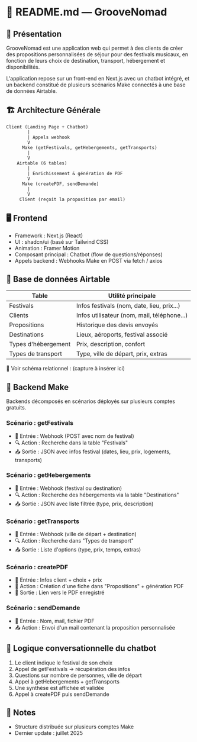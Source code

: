 # 🧾 README.md — GrooveNomad

## 📌 Présentation

GrooveNomad est une application web qui permet à des clients de créer des propositions personnalisées de séjour pour des festivals musicaux, en fonction de leurs choix de destination, transport, hébergement et disponibilités.

L'application repose sur un front-end en Next.js avec un chatbot intégré, et un backend constitué de plusieurs scénarios Make connectés à une base de données Airtable.

## 🏗 Architecture Générale

```text
Client (Landing Page + Chatbot)
        |
        | Appels webhook
        V
      Make (getFestivals, getHebergements, getTransports)
        |
        V
    Airtable (6 tables)
        |
        | Enrichissement & génération de PDF
        V
      Make (createPDF, sendDemande)
        |
        V
     Client (reçoit la proposition par email)
```

## 🖥 Frontend

* Framework : Next.js (React)
* UI : shadcn/ui (basé sur Tailwind CSS)
* Animation : Framer Motion
* Composant principal : Chatbot (flow de questions/réponses)
* Appels backend : Webhooks Make en POST via fetch / axios

## 🧩 Base de données Airtable

| Table               | Utilité principale                          |
| ------------------- | ------------------------------------------- |
| Festivals           | Infos festivals (nom, date, lieu, prix...)  |
| Clients             | Infos utilisateur (nom, mail, téléphone...) |
| Propositions        | Historique des devis envoyés                |
| Destinations        | Lieux, aéroports, festival associé          |
| Types d'hébergement | Prix, description, confort                  |
| Types de transport  | Type, ville de départ, prix, extras         |

📸 Voir schéma relationnel : (capture à insérer ici)

## 🔁 Backend Make

Backends décomposés en scénarios déployés sur plusieurs comptes gratuits.

### Scénario : getFestivals

* 🔗 Entrée : Webhook (POST avec nom de festival)
* 🔍 Action : Recherche dans la table "Festivals"
* 📤 Sortie : JSON avec infos festival (dates, lieu, prix, logements, transports)

### Scénario : getHebergements

* 🔗 Entrée : Webhook (festival ou destination)
* 🔍 Action : Recherche des hébergements via la table "Destinations"
* 📤 Sortie : JSON avec liste filtrée (type, prix, description)

### Scénario : getTransports

* 🔗 Entrée : Webhook (ville de départ + destination)
* 🔍 Action : Recherche dans "Types de transport"
* 📤 Sortie : Liste d'options (type, prix, temps, extras)

### Scénario : createPDF

* 🔗 Entrée : Infos client + choix + prix
* 📝 Action : Création d'une fiche dans "Propositions" + génération PDF
* 📎 Sortie : Lien vers le PDF enregistré

### Scénario : sendDemande

* 🔗 Entrée : Nom, mail, fichier PDF
* 📤 Action : Envoi d'un mail contenant la proposition personnalisée

## 🧠 Logique conversationnelle du chatbot

1. Le client indique le festival de son choix
2. Appel de getFestivals → récupération des infos
3. Questions sur nombre de personnes, ville de départ
4. Appel à getHebergements + getTransports
5. Une synthèse est affichée et validée
6. Appel à createPDF puis sendDemande

## 📄 Notes

* Structure distribuée sur plusieurs comptes Make
* Dernier update : juillet 2025
